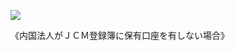 ![](https://www.nta.go.jp/tmp/2faf61c8-c9d6-45cb-9aee-5549afff8da3/images/38498cadb5519e8ea447b2a8b5ac1ed4a307fcc036214218471387f25010a63b.jpg)

《内国法人がＪＣＭ登録簿に保有口座を有しない場合》